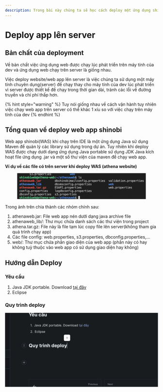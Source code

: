 ```yaml
---
description: Trong bài này chúng ta sẽ học cách deploy một ứng dụng shinobi lên server
---
```


# Deploy app lên server

## Bản chất của deployment

Về bản chất việc ứng dụng web được chạy lúc phát triển trên máy tính của dev và ứng dụng web chạy trên server là giống nhau.

Việc deploy website/web app lên server là việc chúng ta sử dụng một máy tính chuyên dụng(server) để chạy thay cho máy tính của dev lúc phát triển vì server được thiết kế để chạy trong thời gian dài, tránh các lỗi về đường truyền và chi phí thấp hơn.

{% hint style="warning" %}
Tuy nói giống nhau về cách vận hành tuy nhiên việc  chạy web app trên server có thể khác 1 xíu so với việc chạy trên máy tính của dev
{% endhint %}

## Tổng quan về deploy web app shinobi

Web app shinobi(WAS) khi chạy trên IDE là một ứng dụng Java sử dụng Maven để quản lý các library sử dụng trong dự án. Tuy nhiên khi deploy WAS được chạy dưới dạng ứng dụng Java portable sử dụng JDK Java kích hoạt file ứng dụng .jar và một số thư viện của maven để chạy web app.

**Ví dụ về các file có trên server khi deploy WAS (athena website)**

<figure><img src="../../.gitbook/assets/image.png" alt=""><figcaption></figcaption></figure>

Trong ảnh trên chia thành các nhóm chính sau:

1. athenaweb.jar: File web app nén dưới dạng java archive file
2. athenaweb\_lib/: Thư mục chứa danh sách các thư viện trong project
3. athena.tar.gz: File này là file tạm lúc copy file lên server(không tham gia quá trình chạy app)
4. Các file config: web.properties, s3.properties, dbconfig.properties,...
5. web/: Thư mục chứa phần giao diện của web app (phần này có hay không tuỳ thuộc vào web app có sử dụng giao diện hay không)

## Hướng dẫn Deploy

### Yêu cầu

1. Java JDK portable. Download [tại đây](https://drive.google.com/file/d/14THaCJBWqbnYYSiNORPwF0vlE1dNUXBS/view?usp=sharing)
2. Eclipse&#x20;

### Quy trình deploy





![](<../../.gitbook/assets/image (1).png>)






